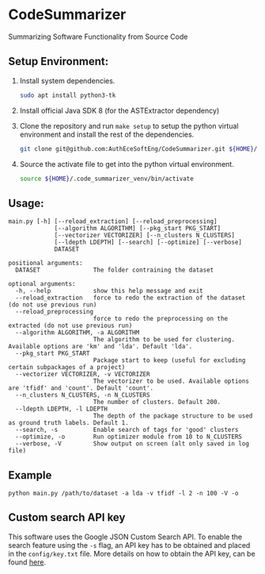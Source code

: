 # CodeSummarizer
Summarizing Software Functionality from Source Code

## Setup Environment:

1. Install system dependencies.

   ```bash 
   sudo apt install python3-tk
   ```
2. Install official Java SDK 8 (for the ASTExtractor dependency)

3. Clone the repository and run `make setup` to setup the python virtual environment and install the rest of the dependencies.

   ```sh
   git clone git@github.com:AuthEceSoftEng/CodeSummarizer.git ${HOME}/code_summarizer && cd ${HOME}/code_summarizer/src && make setup
   ```

4. Source the activate file to get into the python virtual environment.

   ```bash
   source ${HOME}/.code_summarizer_venv/bin/activate
   ```


## Usage:
```
main.py [-h] [--reload_extraction] [--reload_preprocessing]
             [--algorithm ALGORITHM] [--pkg_start PKG_START]
             [--vectorizer VECTORIZER] [--n_clusters N_CLUSTERS]
             [--ldepth LDEPTH] [--search] [--optimize] [--verbose]
             DATASET

positional arguments:
  DATASET               The folder contraining the dataset

optional arguments:
  -h, --help            show this help message and exit
  --reload_extraction   force to redo the extraction of the dataset (do not use previous run)
  --reload_preprocessing
                        force to redo the preprocessing on the extracted (do not use previous run)
  --algorithm ALGORITHM, -a ALGORITHM
                        The algorithm to be used for clustering. Available options are 'km' and 'lda'. Default 'lda'.
  --pkg_start PKG_START
                        Package start to keep (useful for excluding certain subpackages of a project)
  --vectorizer VECTORIZER, -v VECTORIZER
                        The vectorizer to be used. Available options are 'tfidf' and 'count'. Default 'count'.
  --n_clusters N_CLUSTERS, -n N_CLUSTERS
                        The number of clusters. Default 200.
  --ldepth LDEPTH, -l LDEPTH
                        The depth of the package structure to be used as ground truth labels. Default 1.
  --search, -s          Enable search of tags for 'good' clusters
  --optimize, -o        Run optimizer module from 10 to N_CLUSTERS
  --verbose, -V         Show output on screen (alt only saved in log file)

```

##  Example

```shell
python main.py /path/to/dataset -a lda -v tfidf -l 2 -n 100 -V -o
```

## Custom search API key

This software uses the Google JSON Custom Search API. To enable the search feature using the `-s` flag, an API key has to be obtained and placed in the `config/key.txt` file. 	More details on how to obtain the API key, can be found [here](https://developers.google.com/custom-search/json-api/v1/overview). 

